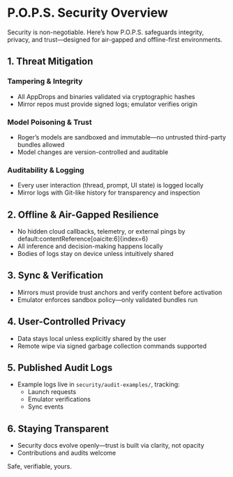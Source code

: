 # P.O.P.S. Security Overview

Security is non-negotiable. Here’s how P.O.P.S. safeguards integrity, privacy, and trust—designed for air-gapped and offline-first environments.

## 1. Threat Mitigation

### Tampering & Integrity
- All AppDrops and binaries validated via cryptographic hashes  
- Mirror repos must provide signed logs; emulator verifies origin

### Model Poisoning & Trust
- Roger’s models are sandboxed and immutable—no untrusted third-party bundles allowed  
- Model changes are version-controlled and auditable

### Auditability & Logging
- Every user interaction (thread, prompt, UI state) is logged locally  
- Mirror logs with Git-like history for transparency and inspection

## 2. Offline & Air-Gapped Resilience
- No hidden cloud callbacks, telemetry, or external pings by default:contentReference[oaicite:6]{index=6}  
- All inference and decision-making happens locally  
- Bodies of logs stay on device unless intuitively shared

## 3. Sync & Verification
- Mirrors must provide trust anchors and verify content before activation  
- Emulator enforces sandbox policy—only validated bundles run

## 4. User-Controlled Privacy
- Data stays local unless explicitly shared by the user  
- Remote wipe via signed garbage collection commands supported

## 5. Published Audit Logs
- Example logs live in `security/audit-examples/`, tracking:
  - Launch requests
  - Emulator verifications
  - Sync events

## 6. Staying Transparent
- Security docs evolve openly—trust is built via clarity, not opacity  
- Contributions and audits welcome

Safe, verifiable, yours.
